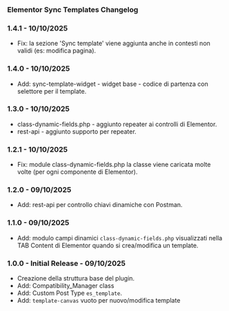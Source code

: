 ### Elementor Sync Templates Changelog ###

### 1.4.1 - 10/10/2025

*   Fix: la sezione 'Sync template' viene aggiunta anche in contesti non validi (es: modifica pagina).

### 1.4.0 - 10/10/2025

*   Add: sync-template-widget - widget base - codice di partenza con selettore per il template. 

### 1.3.0 - 10/10/2025

*   class-dynamic-fields.php - aggiunto repeater ai controlli di Elementor.
*   rest-api - aggiunto supporto per repeater.

### 1.2.1 - 10/10/2025

*   Fix: module class-dynamic-fields.php la classe viene caricata molte volte (per ogni componente di Elementor).

### 1.2.0 - 09/10/2025

*   Add: rest-api per controllo chiavi dinamiche con Postman.

### 1.1.0 - 09/10/2025

*   Add: modulo campi dinamici `class-dynamic-fields.php` visualizzati nella TAB Content di Elementor quando si crea/modifica un template.

### 1.0.0 - Initial Release - 09/10/2025

*   Creazione della struttura base del plugin.
*   Add: Compatibility_Manager class
*   Add: Custom Post Type `es_template`.
*   Add: `template-canvas` vuoto per nuovo/modifica template